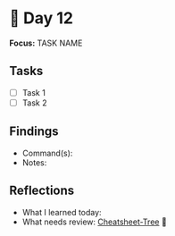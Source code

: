 # 📓 Day 12

**Focus:** TASK NAME

## Tasks
- [ ] Task 1
- [ ] Task 2

## Findings
- Command(s): 
- Notes: 

## Reflections
- What I learned today:
- What needs review:
[Cheatsheet-Tree](Cheatsheet-Tree.md) 🔗
